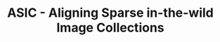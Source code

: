 ---
layout: projectlink
title: ASIC - Aligning Sparse in-the-wild Image Collections
excerpt: Learning dense correspondences for long-tail in-the-wild image collections
code: 
paper: 
gif: asic.jpg
conference: ICCV 2023
authors: K. Gupta, V. Jampani, C. Esteves, A. Shrivastava, A. Makadia, N. Snavely, A. Kar
link: https://kampta.github.io/asic
---